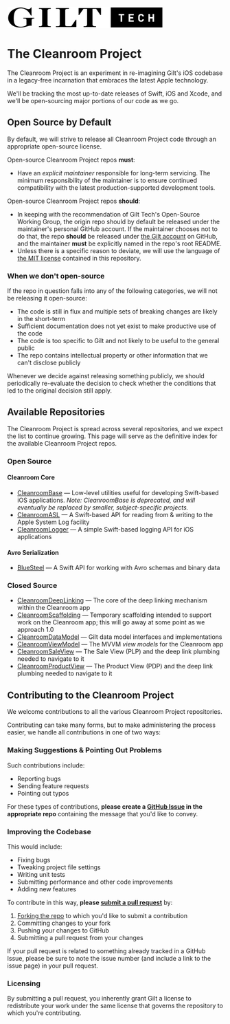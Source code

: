 ![Gilt Tech logo](https://raw.githubusercontent.com/gilt/Cleanroom/master/Assets/gilt-tech-logo.png)

# The Cleanroom Project

The Cleanroom Project is an experiment in re-imagining Gilt's iOS codebase in a legacy-free incarnation that embraces the latest Apple technology.

We'll be tracking the most up-to-date releases of Swift, iOS and Xcode, and we'll be open-sourcing major portions of our code as we go.

## Open Source by Default

By default, we will strive to release all Cleanroom Project code through an appropriate open-source license.

Open-source Cleanroom Project repos **must**:

- Have an *explicit maintainer* responsible for long-term servicing. The minimum responsibility of the maintainer is to ensure continued compatibility with the latest production-supported development tools.

Open-source Cleanroom Project repos **should**:

- In keeping with the recommendation of Gilt Tech's Open-Source Working Group, the origin repo should by default be released under the maintainer's personal GitHub account. If the maintainer chooses not to do that, the repo **should** be released under [the Gilt account](https://github.com/gilt/) on GitHub, and the maintainer **must** be explicitly named in the repo's root README.
- Unless there is a specific reason to deviate, we will use the language of [the MIT license](https://github.com/gilt/Cleanroom/blob/master/LICENSE) contained in this repository.

### When we don't open-source

If the repo in question falls into any of the following categories, we will not be releasing it open-source:

- The code is still in flux and multiple sets of breaking changes are likely in the short-term
- Sufficient documentation does not yet exist to make productive use of the code
- The code is too specific to Gilt and not likely to be useful to the general public
- The repo contains intellectual property or other information that we can't disclose publicly

Whenever we decide against releasing something publicly, we should periodically re-evaluate the decision to check whether the conditions that led to the original decision still apply.

## Available Repositories

The Cleanroom Project is spread across several repositories, and we expect the list to continue growing. This page will serve as the definitive index for the available Cleanroom Project repos.

### Open Source

#### Cleanroom Core

- [CleanroomBase](http://github.com/emaloney/CleanroomBase) — Low-level utilities useful for developing Swift-based iOS applications. *Note: CleanroomBase is deprecated, and will eventually be replaced by smaller, subject-specific projects.*
- [CleanroomASL](http://github.com/emaloney/CleanroomASL) — A Swift-based API for reading from & writing to the Apple System Log facility
- [CleanroomLogger](http://github.com/emaloney/CleanroomLogger) — A simple Swift-based logging API for iOS applications

#### Avro Serialization

- [BlueSteel](https://github.com/gilt/BlueSteel) — A Swift API for working with Avro schemas and binary data

### Closed Source

- [CleanroomDeepLinking](https://github.com/gilt/CleanroomDeepLinking) — The core of the deep linking mechanism within the Cleanroom app
- [CleanroomScaffolding](https://github.com/gilt/CleanroomScaffolding) — Temporary scaffolding intended to support work on the Cleanroom app; this will go away at some point as we approach 1.0
- [CleanroomDataModel](https://github.com/gilt/CleanroomDataModel) — Gilt data model interfaces and implementations
- [CleanroomViewModel](https://github.com/gilt/CleanroomViewModel) — The MVVM *view models* for the Cleanroom app
- [CleanroomSaleView](https://github.com/gilt/CleanroomSaleView) — The Sale View (PLP) and the deep link plumbing needed to navigate to it
- [CleanroomProductView](https://github.com/gilt/CleanroomProductView) — The Product View (PDP) and the deep link plumbing needed to navigate to it

## Contributing to the Cleanroom Project

We welcome contributions to all the various Cleanroom Project repositories.

Contributing can take many forms, but to make administering the process easier, we handle all contributions in one of two ways:

### Making Suggestions &amp; Pointing Out Problems

Such contributions include:

- Reporting bugs
- Sending feature requests
- Pointing out typos

For these types of contributions, **please create a [GitHub Issue](https://guides.github.com/features/issues/) in the appropriate repo** containing the message that you'd like to convey.

### Improving the Codebase

This would include:

- Fixing bugs
- Tweaking project file settings
- Writing unit tests
- Submitting performance and other code improvements
- Adding new features

To contribute in this way, **please [submit a pull request](https://help.github.com/articles/using-pull-requests/)** by:

1. [Forking the repo](https://help.github.com/articles/fork-a-repo/) to which you'd like to submit a contribution
2. Committing changes to your fork
3. Pushing your changes to GitHub
4. Submitting a pull request from your changes

If your pull request is related to something already tracked in a GitHub Issue, please be sure to note the issue number (and include a link to the issue page) in your pull request.

### Licensing

By submitting a pull request, you inherently grant Gilt a license to redistribute your work under the same license that governs the repository to which you're contributing.
